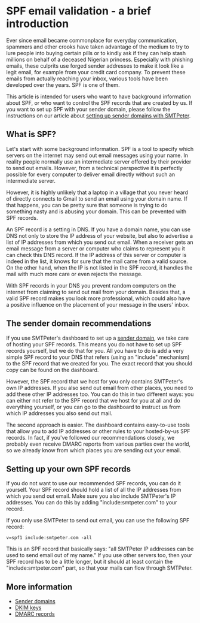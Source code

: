 # SPF email validation - a brief introduction

Ever since email became commonplace for everyday communication, spammers and
other crooks have taken advantage of the medium to try to lure people into buying
certain pills or to kindly ask if they can help stash millions on behalf of a 
deceased Nigerian princess. Especially with phishing emails, these culprits
use forged sender addresses to make it look like a legit email, for example 
from your credit card company. To prevent these emails from actually reaching your inbox, 
various tools have been developed over the years. SPF is one of them. 

This article is intended for users who want to have background
information about SPF, or who want to control the SPF records that are 
created by us. If you want to set up SPF with your sender domain, please follow 
the instructions on our article about [setting up sender domains with SMTPeter](introduction-sender-domains).

## What is SPF?

Let's start with some background information. SPF is a tool
to specify which servers on the internet may send out email messages using 
your name. In reality people normally use an intermediate 
server offered by their provider to send out emails. However, from a 
technical perspective it is perfectly possible for every computer to deliver 
email directly without such an intermediate server.

However, it is highly unlikely that a laptop in a village that you 
never heard of directly connects to Gmail to send an email using your 
domain name. If that happens, you can be pretty sure that someone is 
trying to do something nasty and is abusing your domain. This can be
prevented with SPF records.

An SPF record is a setting in DNS. If you have a domain name, you can use
DNS not only to store the IP address of your website, but also to
advertise a list of IP addresses from which you send out email. When
a receiver gets an email message from a server or computer who claims
to represent you it can check this DNS record. If the IP address of this
server or computer is indeed in the list, it knows for sure that the mail 
came from a valid source. On the other hand, when the IP is not listed in 
the SPF record, it handles the mail with much more care or even rejects
the message.

With SPF records in your DNS you prevent random computers on the 
internet from claiming to send out mail from your domain. Besides that,
a valid SPF record makes you look more professional, which could also have
a positive influence on the placement of your message in the users' inbox.


## The sender domain recommendations

If you use SMTPeter's dashboard to set up a [sender domain](sender-domains), 
we take care of hosting your SPF records. This means you do not have
to set up SPF records yourself, but we do that for you. All you have to do is
add a very simple SPF record to your DNS that refers (using an
"include" mechanism) to the SPF record that we created for you. The exact 
record that you should copy can be found on the dashboard.

However, the SPF record that we host for you only contains SMTPeter's own 
IP addresses. If you also send out email from other places, you need to
add these other IP addresses too. You can do this in two different ways: you
can either not refer to the SPF record that we host for you at all and do 
everything yourself, or you can go to the dashboard to instruct us from
which IP addresses you also send out mail.

The second approach is easier. The dashboard contains easy-to-use tools that
allow you to add IP addresses or other rules to your hosted-by-us SPF
records. In fact, if you've followed our recommendations closely, we
probably even receive DMARC reports from various parties over the world, 
so we already know from which places you are sending out your email.


## Setting up your own SPF records

If you do not want to use our recommended SPF records, you can do 
it yourself. Your SPF record should hold a list of all the IP 
addresses from which you send out email. Make sure you also include
SMTPeter's IP addresses. You can do this by adding "include:smtpeter.com"
to your record.

If you only use SMTPeter to send out email, you can use the 
following SPF record:

````
v=spf1 include:smtpeter.com -all
````

This is an SPF record that basically says: "all SMTPeter IP addresses
can be used to send email out of my name." If you use other servers too, 
then your SPF record has to be a little longer, but it should at least contain
the "include:smtpeter.com" part, so that your mails can flow through 
SMTPeter.

## More information

* [Sender domains](./sender-domains)
* [DKIM keys](dkim-signing)
* [DMARC records](dmarc-deployment)


